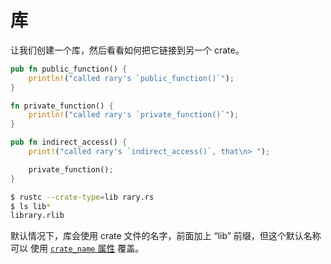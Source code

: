 # 库

让我们创建一个库，然后看看如何把它链接到另一个 crate。

```rust
pub fn public_function() {
    println!("called rary's `public_function()`");
}

fn private_function() {
    println!("called rary's `private_function()`");
}

pub fn indirect_access() {
    print!("called rary's `indirect_access()`, that\n> ");

    private_function();
}
```

```bash
$ rustc --crate-type=lib rary.rs
$ ls lib*
library.rlib
```

默认情况下，库会使用 crate 文件的名字，前面加上 “lib” 前缀，但这个默认名称可以
使用 [`crate_name` 属性][crate-name] 覆盖。

[crate-name]: rust-tutorial/docs/attribute/crate.md

